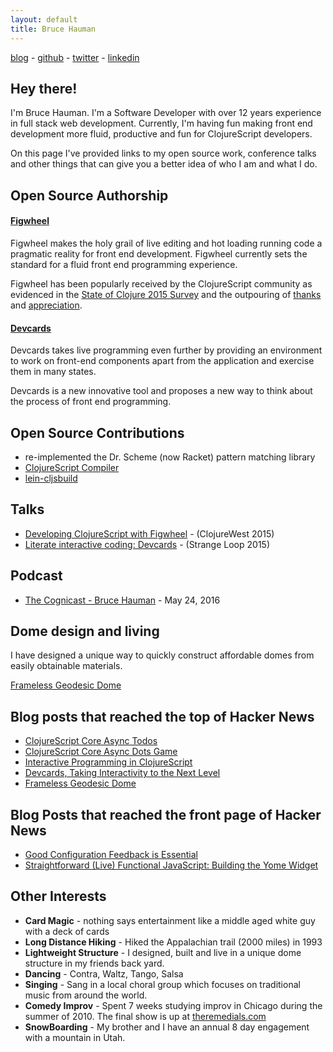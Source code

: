 ```yaml
---
layout: default
title: Bruce Hauman
---
```


[blog](http://rigsomelight.com) - [github](https://github.com/bhauman) - [twitter](https://twitter.com/bhauman) - [linkedin](https://www.linkedin.com/in/bruce-hauman-bb6958129)

## Hey there!

I'm Bruce Hauman. I'm a Software Developer with over 12 years
experience in full stack web development. Currently, I'm having fun
making front end development more fluid, productive and fun for
ClojureScript developers.

On this page I've provided links to my open source work, conference
talks and other things that can give you a better idea of who I am and
what I do.

## Open Source Authorship

#### [Figwheel](https://github.com/bhauman/lein-figwheel)

Figwheel makes the holy grail of live editing and hot loading running
code a pragmatic reality for front end development. Figwheel currently sets
the standard for a fluid front end programming experience.

Figwheel has been popularly received by the ClojureScript community as evidenced in the [State of Clojure 2015 Survey](http://blog.cognitect.com/blog/2016/1/28/state-of-clojure-2015-survey-results) and the outpouring of [thanks](https://twitter.com/search?f=tweets&vertical=default&q=figwheel%20thanks&src=typd) and [appreciation](https://twitter.com/search?f=tweets&vertical=default&q=figwheel%20awesome&src=typd).

#### [Devcards](https://github.com/bhauman/lein-figwheel)

Devcards takes live programming even further by providing an
environment to work on front-end components apart from the application
and exercise them in many states.

Devcards is a new innovative tool and proposes a new way to think about
the process of front end programming.

## Open Source Contributions

* re-implemented the Dr. Scheme (now Racket) pattern matching library
* [ClojureScript Compiler](https://github.com/clojure/clojurescript)
* [lein-cljsbuild](https://github.com/emezeske/lein-cljsbuild)

## Talks

* [Developing ClojureScript with Figwheel](https://www.youtube.com/watch?v=j-kj2qwJa_E) - (ClojureWest 2015)
* [Literate interactive coding: Devcards](https://www.youtube.com/watch?v=G7Z_g2fnEDg) - (Strange Loop 2015)

## Podcast

* [The Cognicast - Bruce Hauman](http://blog.cognitect.com/cognicast/102) - May 24, 2016


## Dome design and living

I have designed a unique way to quickly construct affordable domes
from easily obtainable materials.

[Frameless Geodesic Dome](http://127.0.0.1:4000/2013/09/09/frameless-geodesic-dome.html)

## Blog posts that reached the top of Hacker News

* [ClojureScript Core Async Todos](http://rigsomelight.com/2013/07/18/clojurescript-core-async-todos.html)
* [ClojureScript Core Async Dots Game](http://rigsomelight.com/2013/08/12/clojurescript-core-async-dots-game.html)
* [Interactive Programming in ClojureScript](http://rigsomelight.com/2014/05/01/interactive-programming-flappy-bird-clojurescript.html)
* [Devcards, Taking Interactivity to the Next Level](http://rigsomelight.com/2014/06/03/devcards-taking-interactivity-to-the-next-level.html)
* [Frameless Geodesic Dome](http://rigsomelight.com/2013/09/09/frameless-geodesic-dome.html)

## Blog Posts that reached the front page of Hacker News

* [Good Configuration Feedback is Essential](http://rigsomelight.com/2016/05/17/good-configuration-feedback-is-essential.html)
* [Straightforward (Live) Functional JavaScript: Building the Yome Widget](http://rigsomelight.com/2015/06/09/straightforward-live-functional-javascript-building-the-yome-widget.html)

## Other Interests

* **Card Magic** - nothing says entertainment like a middle aged white guy with a deck of cards
* **Long Distance Hiking** - Hiked the Appalachian trail (2000 miles) in 1993
* **Lightweight Structure** - I designed, built and live in a unique dome structure in my friends back yard.
* **Dancing** - Contra, Waltz, Tango, Salsa
* **Singing** - Sang in a local choral group which focuses on traditional music from around the world.
* **Comedy Improv** - Spent 7 weeks studying improv in Chicago during the summer of 2010. The final show is up at [theremedials.com](http://theremedials.com)
* **SnowBoarding** - My brother and I have an annual 8 day engagement with a mountain in Utah.

